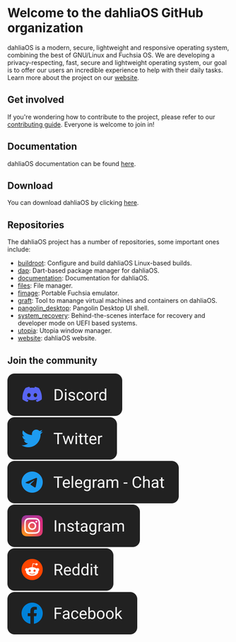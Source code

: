 # Welcome to the dahliaOS GitHub organization

dahliaOS is a modern, secure, lightweight and responsive operating system, combining the best of GNU/Linux and Fuchsia OS.
We are developing a privacy-respecting, fast, secure and lightweight operating system, our goal is to offer our users an incredible experience to help with their daily tasks.
Learn more about the project on our [website](https://dahliaos.io/).


## Get involved

If you're wondering how to contribute to the project, please refer to our [contributing guide](../CONTRIBUTING.md).
Everyone is welcome to join in!

## Documentation

dahliaOS documentation can be found [here](https://docs.dahliaos.io).

## Download

You can download dahliaOS by clicking [here](https://dahliaos.io/download).

## Repositories

The dahliaOS project has a number of repositories, some important ones include:

<!-- alphabetical -->
* [buildroot](https://github.com/dahliaOS/buildroot): Configure and build dahliaOS Linux-based builds.
* [dap](https://github.com/dahliaOS/dap): Dart-based package manager for dahliaOS.
* [documentation](https://github.com/dahliaOS/documentation): Documentation for dahliaOS.
* [files](https://github.com/dahliaOS/files): File manager.
* [fimage](https://github.com/dahliaOS/fimage): Portable Fuchsia emulator.
* [graft](https://github.com/dahliaOS/graft): Tool to manange virtual machines and containers on dahliaOS.
* [pangolin_desktop](https://github.com/dahliaOS/pangolin_desktop): Pangolin Desktop UI shell.
* [system_recovery](https://github.com/dahliaOS/system_recovery): Behind-the-scenes interface for recovery and developer mode on UEFI based systems.
* [utopia](https://github.com/dahliaOS/utopia): Utopia window manager.
* [website](https://github.com/dahliaOS/website): dahliaOS website.

## Join the community

[![Discord](https://github.com/dahliaOS/.github/blob/main/profile/assets/images/Discord.svg)](https://dahliaos.io/discord)
[![Twitter](https://github.com/dahliaOS/.github/blob/main/profile/assets/images/Twitter.svg)](https://dahliaos.io/twitter)
[![Telegram](https://github.com/dahliaOS/.github/blob/main/profile/assets/images/Telegram.svg)](https://dahliaos.io/telegram)
[![Instagram](https://github.com/dahliaOS/.github/blob/main/profile/assets/images/Instagram.svg)](https://dahliaos.io/instagram)
[![Reddit](https://github.com/dahliaOS/.github/blob/main/profile/assets/images/Reddit.svg)](https://dahliaos.io/reddit)
[![Facebook](https://github.com/dahliaOS/.github/blob/main/profile/assets/images/Facebook.svg)](https://dahliaos.io/facebook)
